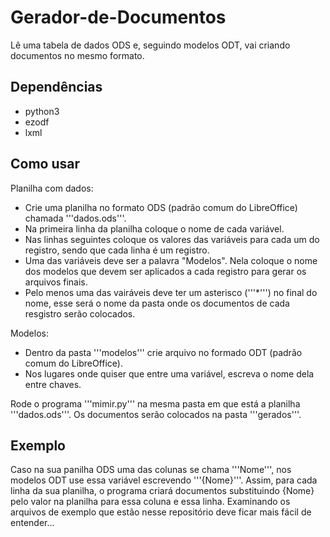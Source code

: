 Gerador-de-Documentos
=====================

Lê uma tabela de dados ODS e, seguindo modelos ODT, vai criando documentos no mesmo formato.


Dependências
------------

- python3
- ezodf
- lxml


Como usar
---------

Planilha com dados:
- Crie uma planilha no formato ODS (padrão comum do LibreOffice) chamada '''dados.ods'''.
- Na primeira linha da planilha coloque o nome de cada variável.
- Nas linhas seguintes coloque os valores das variáveis para cada um do registro, sendo que cada linha é um registro.
- Uma das variáveis deve ser a palavra "Modelos". Nela coloque o nome dos modelos que devem ser aplicados a cada registro para gerar os arquivos finais.
- Pelo menos uma das vairáveis deve ter um asterisco ('''\*''') no final do nome, esse será o nome da pasta onde os documentos de cada resgistro serão colocados.

Modelos:
- Dentro da pasta '''modelos''' crie arquivo no formado ODT (padrão comum do LibreOffice).
- Nos lugares onde quiser que entre uma variável, escreva o nome dela entre chaves.

Rode o programa '''mimir.py''' na mesma pasta em que está a planilha '''dados.ods'''.
Os documentos serão colocados na pasta '''gerados'''.


Exemplo
-------

Caso na sua panilha ODS uma das colunas se chama '''Nome''', nos modelos ODT use essa variável escrevendo '''{Nome}'''. Assim, para cada linha da sua planilha, o programa criará documentos substituindo {Nome} pelo valor na planilha para essa coluna e essa linha.
Examinando os arquivos de exemplo que estão nesse repositório deve ficar mais fácil de entender...
